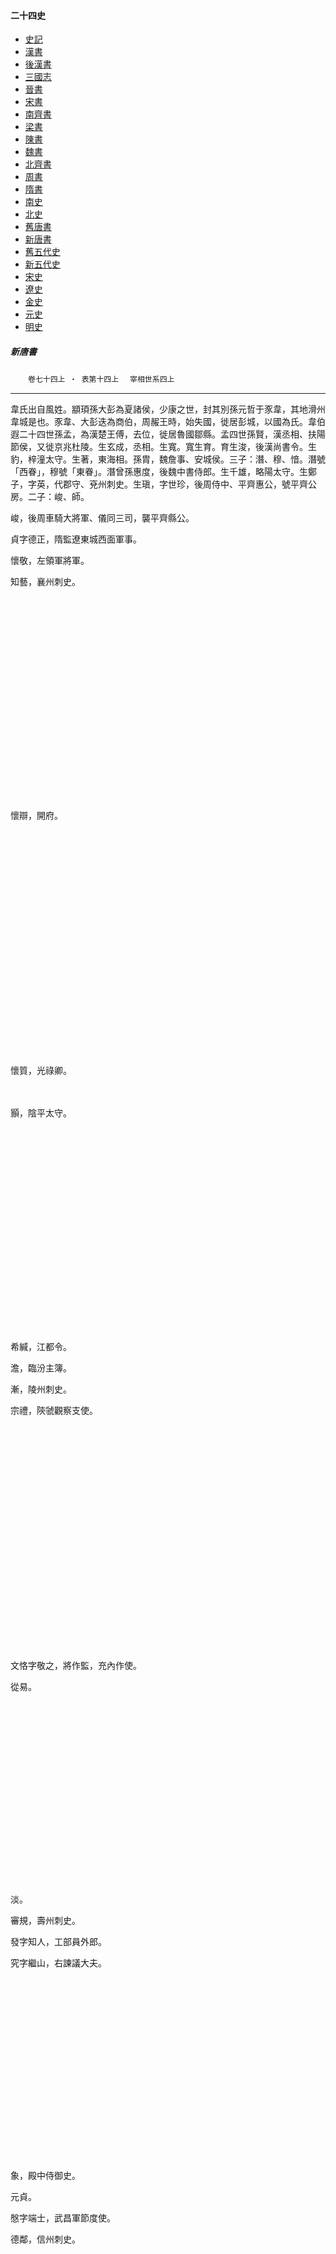    



#### 二十四史

*   [史記](../a01/a01.md)
*   [漢書](../a02/a02.md)
*   [後漢書](../a03/a03.md)
*   [三國志](../a04/a04.md)
*   [晉書](../a05/a05.md)
*   [宋書](../a06/a06.md)
*   [南齊書](../a07/a07.md)
*   [梁書](../a08/a08.md)
*   [陳書](../a09/a09.md)
*   [魏書](../a10/a10.md)
*   [北齊書](../a11/a11.md)
*   [周書](../a12/a12.md)
*   [隋書](../a13/a13.md)
*   [南史](../a14/a14.md)
*   [北史](../a15/a15.md)
*   [舊唐書](../a16/a16.md)
*   [新唐書](../a17/a17.md)
*   [舊五代史](../a18/a18.md)
*   [新五代史](../a19/a19.md)
*   [宋史](../a20/a20.md)
*   [遼史](../a21/a21.md)
*   [金史](../a22/a22.md)
*   [元史](../a23/a23.md)
*   [明史](../a24/a24.md)


##### 新唐書
　　`卷七十四上 ‧ 表第十四上`
	　`宰相世系四上`    

* * *

韋氏出自風姓。顓頊孫大彭為夏諸侯，少康之世，封其別孫元哲于豕韋，其地滑州韋城是也。豕韋、大彭迭為商伯，周赧王時，始失國，徙居彭城，以國為氏。韋伯遐二十四世孫孟，為漢楚王傅，去位，徙居魯國鄒縣。孟四世孫賢，漢丞相、扶陽節侯，又徙京兆杜陵。生玄成，丞相。生寬。寬生育。育生浚，後漢尚書令。生豹，梓潼太守。生著，東海相。孫胄，魏詹事、安城侯。三子：潛、穆、愔。潛號「西眷」，穆號「東眷」。潛曾孫惠度，後魏中書侍郎。生千雄，略陽太守。生鄭子，字英，代郡守、兗州刺史。生瑱，字世珍，後周侍中、平齊惠公，號平齊公房。二子：峻、師。

峻，後周車騎大將軍、儀同三司，襲平齊縣公。

貞字德正，隋監遼東城西面軍事。

懷敬，左領軍將軍。

知藝，襄州刺史。

　

　

　

　

　

　

　

　

　

　

懷辯，開府。

　

　

　

　

　

　

　

　

　

　

　

懷質，光祿卿。

　

顥，陰平太守。

　

　

　

　

　

　

　

　

　

　

希緘，江都令。

澹，臨汾主簿。

漸，陵州刺史。

宗禮，陝虢觀察支使。

　

　

　

　

　

　

　

　

　

　

　

文恪字敬之，將作監，充內作使。

從易。

　

　

　

　

　

　

　

　

　

淡。

審規，壽州刺史。

發字知人，工部員外郎。

究字繼山，右諫議大夫。

　

　

　

　

　

　

　

　

　

象，殿中侍御史。

元貞。

慇字端士，武昌軍節度使。

德鄰，信州刺史。

　

　

　

　

　

　

　

　

　

　

　

保衡字蘊用，相懿宗。

　

　

　

　

　

　

　

　

　

　

　

保殷，長安令。

　

　

　

　

　

　

　

　

　

　

　

慎思，泰寧軍節度判官。

瓌，祕書郎。

　

　

　

　

　

　

　

　

　

　

保範，邠寧節度副使。

　

　

　

　

　

　

　

　

　

　

　

保乂，翰林學士、兵部侍郎。

肅字內莊，洺州團練副使。

　

　

　

　

　

　

　

　

　

　

保合，邠寧觀察支使。

　

　

　

　

　

　

　

　

　

方憲，台州刺史。

鈞，福建觀察判官。

贊字致雍。

　

　

　

　

　

　

　

　

　

　

　

允之，襄州錄事參軍。

仁濟，陳州錄事參軍。

　

　

　

　

　

　

　

　

　

　

　

襄，祕書丞。

　

　

　

　

　

　

　

　

　

從易，國子太學博士。

　

　

　

　

　

　

　

　

　

　

　

詢，滁州刺史。

　

　

　

　

　

　

　

　

　

　

　

從龜，左庶子。

　

　

　

　

　

　

　

　

　

　

　

鐸，烏程令。

　

　

　

　

　

　

　

　

　

　

　

鈴，屯田郎中。

　

　

　

　

　

匡素，和州刺史。

　

洽，考功郎中。

收，殿中侍御史。

　

　

　

　

　

　

師字公穎，隋汴州刺史、井陘定侯。

　

弘敏，相武后。

　

　

　

　

　

　

　

　

　

　

　

　

容成，驍衞將軍。

　

　

　

　

　

　

　

　

　

　

仁爽，鳳州刺史。

　

　

　

　

　

　

　

　

　

　

　

　

　

瑤，果州刺史。

　

　

　

　

　

　

　

　

　

素立，主爵員外郎。

　

　

　

　

　

　

　

　

　

　

　

　

　

　

屺，宋州刺史。

　

　

　

　

　

　

東眷韋氏：穆曾孫楷，晉長樂、清河二郡守。生逵，慕容垂大長秋卿。生閬，字友觀，避地薊城，後魏太武召為咸陽太守。時關中大亂，所部獨安。明元帝嘗曰：「我欲有臣皆如閬。」當時以為美談。子孫因自別為閬公房。二子：範、道珍。

範，後魏高平男。

法儁，都水使者、高平貞男。

子粲字暉茂，北齊豫州刺史、西僰忠男。

孝謇，集州刺史。

　

　

　

　

　

　

　

　

　

　

榮亮字子昱，北齊左衞大將軍。

綱字世紀，隋趙州長史。

文宗。

德敏，太府少卿。

璆，衡州刺史、魯縣康公。

元誠，范陽郡倉曹參軍。

彤，澧州刺史。

訢字勿喜。

　

　

　

　

　

　

　

　

　

元濟。

　

　

　

　

　

　

　

　

　

　

　

元賁。

　

　

　

　

　

　

　

　

　

　

　

元曾字穎叔，吏部郎中。

　

　

　

　

　

　

　

　

　

　

珙，光祿少卿。

元方。

　

　

　

　

　

　

　

　

　

　

　

元志。

　

　

　

　

　

　

　

　

　

　

玢，司農卿。

元甫，尚書右丞。

悅，長安令。

　

　

　

　

　

　

　

　

　

　

元懌。

愃，巴州刺史。

　

　

　

　

　

　

　

　

　

瑗。

　

　

　

　

　

　

　

　

　

　

德基，金部郎中。

琳，廣州都督。

裕。

　

　

　

　

　

　

　

　

　

　

　

延安，鄂州刺史。

　

　

　

　

　

　

　

　

　

　

球。

之晉，湖南觀察使。

祐。

　

　

　

　

　

　

　

文傑。

　

玠，榮州刺史。

𢿾，金部員外郎。

　

　

　

　

　

顥。

　

暮，隋蒲州刺史、普安郡公。

士讓，羅州別駕。

　

　

　

　

　

　

　

　

祖歡。

　

　

世師，博州刺史。

真泰，戶部侍郎。

瓊，考功郎中。

　

　

　

　

　

　

　

　

　

　

脩業，水部員外郎。

　

　

　

　

　

　

　

　

　

　

崇操。

月將，以直諫死中宗朝。

　

　

　

　

　

　

　

　

　

　

　

皛，眉州刺史。

　

　

　

　

　

　

　

　

　

　

　

忠，普州刺史。

　

　

　

　

　

　

道珍字秦寶，後魏威遠將軍、扶風馮翊二郡太守。生邕，著作郎、諫議大夫。生鴻胄。二子：澄、淹。淹生雲起，封彭城公，因號彭城公房。

鴻胄，後周儀同三司、本州大都督、新豐昭公。

澄字清仁，綿州刺史、彭城敬公。

慶嗣，太子家令，襲公。

正禮，太子舍人。

承彥。

　

　

　

　

　

　

　

　

　

　

正德。

廣宗，丹楊丞。

　

　

　

　

　

　

　

　

　

　

　

守素，絳州司功參軍。

忻。

　

　

　

　

　

　

　

　

　

　

　

恊。

　

　

　

　

　

　

　

　

　

正名，東海令。

元昭，渭州司法參軍。

善虛，都水丞。

　

　

　

　

　

　

　

　

　

　

元暉，恒王府諮議參軍。

逈，監察御史。

鎮。

　

　

　

　

　

　

　

　

　

　

邈，校書郎。

彭侯。

　

　

　

　

　

　

　

　

　

　

　

成侯。

　

　

　

　

　

　

　

　

　

　

遵，雲陽尉。

公舉。

　

　

　

　

　

　

　

　

　

　

　

公安。

　

　

　

　

　

　

　

　

　

　

　

公衡。

　

　

　

　

　

　

　

　

正道，太子通事舍人。

　

　

　

　

　

　

　

　

　

　

　

正己，工部員外郎。

懷撝，彭原尉。

東箭。

　

　

　

　

　

　

　

　

　

　

懷搆，申王府諮議參軍。

紹，郃陽令。

　

　

　

　

　

　

　

　

　

　

　

仿，郃陽令。

　

　

　

　

　

　

　

　

　

正象，雍丘令。

元震。

璆，左衞中郎。

　

　

　

　

　

　

　

　

　

　

　

玢。

　

　

　

　

　

　

　

　

　

　

　

玠。

　

　

　

　

　

　

　

　

　

正履，潁州司馬。

齊物。

伯鑛，著作郎。

彪，唐州刺史。

　

中立。

慎樞字欲訥。

　

　

　

　

　

　

　

　

彤，太常博士。

　

　

　

　

　

　

　

　

　

千齡。

峻，秦王府倉曹參軍。

　

　

　

　

　

　

　

　

　

　

　

峴，南陽主簿。

　

　

　

　

　

　

　

　

　

正矩，殿中監、駙馬都尉。

　

　

　

　

　

　

　

　

　

　

慶植，魏王府長史。

璠，駕部員外郎。

鈞字季和，漢州司馬。

悅然，晉州長史。

逵。

　

　

　

　

　

　

　

　

　

　

　

遇。

　

　

　

　

　

　

　

　

　

　

怡然，贊善大夫。

巡。

　

　

　

　

　

　

　

　

　

　

忻然，大理丞。

迪。

　

　

　

　

　

　

　

　

　

　

懌然，鄂州別駕。

遘。

　

　

　

　

　

　

　

　

　

鉉，虞部郎中。

瑩，司門郎中。

　

　

　

　

　

　

　

　

　

　

默，神烏令。

　

　

　

　

　

　

　

　

　

　

　

邃，左武衞騎曹參軍。

　

　

　

　

　

　

　

　

　

　

琳，溵水令。

　

　

　

　

　

　

　

　

　

　

　

珣，清河令。

釴。

至誠，吳尉。

密，信安丞。

　

　

　

　

　

　

　

　

　

鍵，臨潁令。

千秋，樂壽丞。

去泰。

　

　

　

　

　

　

　

　

　

　

　

去奢。

　

　

　

　

　

　

　

　

　

　

　

去甚。

　

　

　

　

　

　

　

　

　

銑，魏州刺史、河北採訪使。

藍，祕書郎。

微，河中府戶曹參軍。

　

　

　

　

　

　

　

　

　

　

　

宣，左千牛。

　

　

宥，宣州刺史。

　

　

　

　

　

　

　

鑒，著作郎。

　

　

　

　

　

　

　

　

　

　

　

鑾，潁王府司馬。

　

　

　

　

　

　

　

　

　

瑾。

　

　

　

　

　

　

　

　

　

　

　

琇。

　

　

　

　

　

　

　

　

　

　

　

珽，倉部郎中。

鎬，興州司馬。

萬春，果毅。

　

　

　

　

　

　

　

　

　

　

　

詵，荊府士曹參軍。

　

　

　

　

　

　

　

　

　

　

銛，徐州別駕。

俌，密州錄事參軍。

　

　

　

　

　

　

　

　

　

　

　

倚，光祿少卿。

　

　

　

　

　

　

　

　

　

　

　

倫，莒令。

　

　

　

　

　

　

　

　

　

　

鍔，濩澤令。

僑，河池郡司馬。

　

　

　

　

　

　

　

　

　

　

　

倩，臨洺主簿。

　

　

　

　

　

　

　

　

　

璿，三原令。

渙。

　

　

　

　

　

　

　

　

　

　

　

滔。

　

　

　

　

　

　

　

　

　

　

　

清。

　

　

　

　

　

　

　

　

　

　

　

濟。

　

　

　

　

　

　

　

　

　

　

頊，工部尚書。

鐬，太子少保、駙馬都尉。

友謙，陳王府長史。

續，天興令。

　

　

　

　

　

　

　

　

　

　

　

繡，徐城令。

　

　

　

　

　

　

　

　

　

　

　

縱，左金吾衞兵曹參軍。

　

　

　

　

　

　

　

　

　

　

友信，泉、吉、婺三州刺史。

縝。

　

　

　

　

　

　

　

　

　

　

　

繕。

　

　

　

　

　

　

　

　

　

　

　

繢，試金吾衞長史。

　

　

　

　

　

　

　

　

　

　

　

緩，屯田郎中。

　

　

　

　

　

　

　

　

　

　

友諒，右衞將軍。

　

　

　

　

　

　

　

　

　

　

　

　

約。

　

　

　

　

　

　

　

　

　

　

　

綽，相州參軍。

　

　

　

　

　

　

　

　

　

　

友柔，太子舍人。

緫，勝州刺史。

　

　

　

　

　

　

　

　

　

　

　

絳，襄州司法參軍。

　

　

　

　

　

　

　

　

　

　

友剛，漳州刺史。

蘊，檢校太子詹事。

　

　

　

　

　

　

　

　

　

　

　

綰。

　

　

　

　

　

　

　

　

　

　

　

紹，一名鼎。

　

　

　

　

　

　

　

　

　

　

友順，山陰令。

　

　

　

　

　

　

　

　

　

琰，左千牛。

寧，絳州司兵參軍。

　

　

　

　

　

　

　

　

　

　

　

寬，通事舍人。

　

　

　

　

　

　

　

　

　

慶餘，初名慶基，兵部郎中。

玄真，校書郎。

元一。

　

　

　

　

　

　

　

　

　

　

玄昱，明經。

履恬，絳令。

　

　

　

　

　

　

　

　

　

　

　

履惇，婺州法曹參軍。

　

　

　

　

　

　

　

　

　

　

　

履愔。

　

　

　

　

　

　

　

　

　

　

　

履恪。

　

　

　

　

　

　　

　　

　

　

　

　

履協。

　

　

　

　

　

　

　

　

　

　

玄符。

　

　

　

　

　

　

　

　

　

　

　

玄直。

元寂。

　

　

　

　

　

　

　

　

　

　

　

元覃。

　

　

　

　

　

　

　

　

　

　

玄胤。

黃冠。

　

　

　

　

　

　

　

　

　

　

玄寶，安州司法參軍。

從一。

　

　

　

　

　

　

　

　

　

　

　

彥談。

　

　

　

　

　

　

　

　

　

　

　

仲良。

　

　

　

　

　

　

　

　

　

　

　

季良。

　

　

　

　

　

　

　

　

　

　

玄錫，台州刺史。

元寂，楚丘令。

　

　

　

　

　

　

　

　

　

　

　

元泚，襄陽令。

　

　

　

　

　

　

　

　

　

　

　

元清，商州司戶參軍。

　

　

　

　

　

　

　

　

　

兢，初名慶儼，庫部員外郎。

巨山。

元旦，中書舍人。

　

　

　

　

　

　

　

　

　

　

　

元曄，司勳員外郎。

　

　

　

　

　

　

　

　

　

　

　

元晨，殿中侍御史。

涵。

顥，洋州刺史。

力仁，駙馬都尉。

　

　

　

　

　

　

　

　

　

登。

萬，忠州刺史。

　

　

　

　

　

　

　

　

　

　

　

順。

　

　

　

　

　

　

　

　

　

　

　

俛。

　

　

　

　

　

　

　

　

　

　

　

顓。

　

　

　

　

　

　

　

慶祚。

潁，宋州刺史。

行詳。

　

　

　

　

　

　

　

　

　

　

　

行誠，著作郎。

　

幹，太子詹事。

　

　

　

　

　

　

　

　

　

　

子文，德明皇帝廟令。

器字器，富平尉。

公右，昭應令。

及，三原令。

　

　

　

　

　

　

　

行詮，尚書右丞。

良宰。

　

　

　

　

　

　

　

　

　

　

　

利見，嶺南節度使。

明宸，劍州刺史。

　

　

　

　

　

　

　

慶本，洪府長史。

　

　

　

　

　

　

　

　

　

　

　

慶暕，戶部員外郎。

昇，澤州刺史。

　

　

明宗，左贊善大夫。

　

　

　

　

　

　

奄。

雲起，司農卿、益州行臺僕射。

師實，秦州都督。

方質，相武后。

　

　

　

　

　

　

　

　

　

　

　

方直，兵部郎中。

　

　

　

　

　

　

　

　

　

雲表字之玄，祕書監，襲晉陽公。

師經，齊王府司馬。

友道。

　

　

　

　

　

　

　

　

　

　

　

俠客。

　

　

　

　

　

　

　

　

　

　

　

真客。

　

　

　

　

　

　

　

　

　

　

　

楚客。

　

　

　

　

　

　

　

　

　

　

師莊，著作郎。

昉。

　

　

　

　

　

　

　

　

　

　

　

暟。

　

　

　

　

　

　

　

　

　

　

　

晙。

　

　

　

　

　

　

　

　

　

雲平，度支郎中。

師貞。

元晟，綿州刺史。

汪，岷州刺史。

　

　

　

　

　

　

　

　

　

　

元珪，宗正卿。

堅字子全，刑部尚書、韋城縣男。

証，果州刺史。

　

　

　

　

　

　

　

　

　

　

　

諒，河南府戶曹參軍。

　

　

　

　

　

　

　

　

　

　

蘭，將作少監。

　

　

　

　

　

　

　

　

　

　

　

冰，鄠令。

　

　

　

　

　

　

　

　

　

　

　

芝，兵部員外郎。

　

　

　

　

　

　

逍遙公房出自閬弟子真嘉，後魏侍中、馮翊扶風二郡守。二子：旭、祉。旭，南幽州刺史、文惠公。二子：敻、叔裕。敻字敬遠，後周逍遙公，號逍遙公房。八子：世康、洸、瓘、頤、仁基、藝、沖、約。

世康，隋荊州總管、漢安文公。

福嗣，隋內史舍人。

悰，御史中丞。

　

　

　

　

　

　

　

　

　

　

　

憬，尚書左丞。

　

　

希元，上黨尉。

啟，左補闕。

𩇕。

　

　

　

　

　

　

　

　

　

　

肇，吏部侍郎。

綬，左散騎常侍。

溫字弘有，宣歙觀察使。

礭，四門助教。

　

　

　

　

　

　

　

　

　

　

　

璆。

　

　

　

　

　

　

　

　

　

　

　

瓌。

　

　

　

　

　

　

　

　

　

　

　

琛字信卿。

　

　

　

　

　

　

　

　

　

貫之字正理，相憲宗。

澳字子斐，河南尹。

　

　

　

　

　

　

　

　

　

　

　

庾，刑部侍郎，判戶部事。

庠字賓虞。

華字表文。

　

　

　

　

　

　

　

　

　

　

廱字德華，戶部侍郎、翰林承旨學士。

　

　

　

　

　

　

　

　

　

　

　

序字休之。

　

　

　

　

　

　

　

　

　

　

　

郊字延秀。

　

　

　

　

　

　

　

　

　

　

潾。

　

　

　

　

　

　

　

　

　

　

纁，吏部郎中。

　

　

　

　

　

　

　

　

　

　

班，衡州刺史。

汭。

　

　

　

　

　

　

福獎，隋通事舍人。

寡尤，洋州刺史。

璋，湖州刺史。

籯金，河南府參軍。

黃裳，昇州刺史。

旻，河南府參軍。

博字大業，昭義 節度使。

郅，監門率府錄事參軍。

　

　

　

　

　

　

　

　

　

　

　

魯，涇州營田判官。

　

　

　

　

　

　

　

　

　

　

　

承裕字天錫。

　

　

　

　

　

　

　

　

　

　

　

承貽字貽之。

　

　

　

　

　

　

珍。

　

　

　

　

　

　

　

洸字世穆，隋廣州總管、襄陽敬公。

恊字欽仁，秦州刺史。

仲銳，金部郎中。

　

　

　

　

　

　

　

　

　

　

　

叔銳。

文彥。

良嗣，給事中。

稹，京兆少尹，知府事。

極。

　

　

　

　

　

　

　

　

　

　

　

　

　

光遠字德龜。

　

　

　

瓘字世恭，隨州刺史、達安公。

萬頃。

元整，曹州刺史。

　

　

　

　

　

　

　

　

　

頤。

　

晤，戶部郎中。

　

　

　

　

　

　

　

　

　

仁基，龍州刺史。

元祚，丹州刺史。

　

　

霸，吏部郎中、汝州刺史。

　

　

　

　

　

　

　

　

仁祚，宋州刺史。

旅，給事中。

皎，許州司馬。

憼，渭南主簿。

商伯，金鄉尉。

偉，著作郎。

　

　

　

　

　

　

　

　

　

　

　

儹，睦州刺史。

　

　

　

　

　

　

　

曄。

　

　

　

　

　

　

　

　

　

　

哲。

　

　

　

元輔。

原叔。

　

　

　

　

　

藝字世文，後周營州總管、魏興懷公。

彤。

彥師，撫州刺史。

承徽，忠州刺史。

彥方。

徵。

衡，原州都督。

寂，司農太府少卿。

峴。

　

　

　

　

　

　

　

　

　

　

　

嶼。

　

　

　

　

　

　

　

　

　

　

　

岵。

　

　

　

　

　

　

　

　

　

　

　

嵫。

　

　

　

　

　

　

　

　

　

衍。

萬，兼監察御史。

處厚字德載，相文宗。

　

　

　

　

　

　

　

　

　

　

京，富平令。

　

　

　

　

　

　

　

　

　

　

衢，殿中監閑廄使。

　

　

　

　

　

　

　

　

　

　

同，洪州都督。

衎，右驍衞將軍。

少華，太府卿。

　

　

　

　

　

彧。

元方，禮部郎中。

　

　

　

　

　

　

　

　

　

　

晏字宣，馬嶺令。

鼎，將作監丞。

希仲，太常卿、扶陽公。

景先，湖州刺史。

　

　

　

　

　

　

　

　

　

　

　

敭先，拾遺。

　

　

　

　

　

　

　

　

　

　

　

胄先，殿中侍御史。

　

　

　

　

　

　

　

　

　

　

　

象先。

珣，將作少監、通事舍人。

　

　

　

　

　

　

　

　

　

希叔字季，薛王友。

襲先，蜀州參軍。

　

　

　

　

　

　

　

　

　

　

　

奉先，岐山令。

　

　

　

　

　

　

　

　

　

　

　

令先，翼州參軍。

　

　

　

　

　

　

　

　

　

　

　

宗先，易州參軍。

　

　

　

　

　

　

　

　

　

　

　

昭先。

　

　

　

　

　

　

　

　

宣敏。

嶠，秋官侍郎。

友直，司門郎中。

　

　

　

　

　

　

　

　

　

　

　

友清。

郯，坊州刺史。

　

　

　

　

　

　

　

沖字世沖，隋戶部尚書、義豐公。

挺，象州刺史。

待價，相武后。

令儀，宗正少卿。

鑒。

　

　

　

　

　

　

　

　

　

　

　

鑾。

應物，蘇州刺史。

慶復。

退之。

　

　

　

　

　

　

　

　

　

　

厚復。

徹字中瑩。

式。

播。

匡字化權。

逖字遐美。

　

　

　

　

　

　

　

　

韞。

莊字端己。

　

　

　

　

　

　

錡。

　

　

　

　

　

　

　

　

　

　

　

鎔。

繫，岳州刺史。

　

　

　

　

　

　

　

　

　

　

鎰，監察御史。

武，京兆尹、御史中丞。

　

　

　

　

　

　

　

　

　

烈。

嗣立，宣州司戶參軍。

堯，興道令。

弘景，禮部尚書。

　

　

　

　

　

　

　

履冰。

　

　

　

　

　

　

　

　

　

　

　

興宗。

令望。

叔卿，丹州刺史。

澣，昭應令。

　

　

　

　

　

　

　

　

　

　

　

滌，戶部員外郎。

　

　

　

　

　

　

　

　

　

令悌。

　

汎，江州刺史。

周方。

　

　

　

　

　

　

　

　

令裕，屯田員外郎。

　

　

　

　

　

　

　

　

　

　

萬石，太常少卿。

　

　

　

　

　

　

　

　

　

　

德運。

山甫，屯田郎中。

　

　

　

　

　

　

　

　

　

約，隋儀同、觀城公。

克已。

遙光，萬年令。

　

　

　

　

　

　

　

　

　

　

後已。

　

　

誡奢，殿中侍御史。

晊，兵部郎中。

公輔。

　

　

　

　

　

　

　

　

　

　

　

公素字復禮。

　

　

　

　

　

　

　

　

　

　

　

　

　

荷字敬止，嶺南節度使。

藝字德輝。

　

　

　

　

　

　

　

　

　

　

　

堡字仁曾。

　

　

　

　

　

　

　

　

　

　

　

塾字德詳。

　

　

　

　

　

　

　

　

公度。

　

　

　

　

　

　

　

　

　

　

　

公璵。

　

　

　

　

　

　

　

　

　

　

　

公肅，太常博士。

　

　

　

　

　

鄖公房：文惠公旭次子叔裕，字孝寬，隋尚書令、鄖襄公。六子：諶、總、壽、霽、津、靜，號鄖公房。

總字善會，後周京兆尹、河南貞公。

柱成，襲鄖國公。

　

　

　

　

　

　

　

　

　

　

　

匡伯，隋尚衣奉御、舒國懿公。

思言。

逞，光祿卿。

　

　

　

　

　

　

　

　

　

　

思齊，尚書右丞、司稼正卿。

紀，衞尉卿、懷寧公。

　

　

　

　

　

　

　

　

　

　

思仁，尚衣奉御。

巨源，相武后、中宗。

明敭，華州刺史。

　

　

　

　

　

　

　

　

　

　

液。

　

寡悔。

　

　

　

　

　

　

　

圓照。

觀。

爽，太僕少卿。

潤。

昭信，滄州長史。

　

　

　

　

　

　

　

　

　

　

湜，齊州刺史。

昭訓，太子僕。

光宰，太府少卿。

　

　

　

　

　

　

　

　

　

　

　

光裔字叔陽，少府監。

廙，太原府參軍。

　

　

　

　

　

　

　

　

　

　

光弼，大理卿。

廌。

　

　

　

　

　

　

　

　

　

　

　

庠。

　

　

　

　

　

　

　

　

　

　

　

庇。

　

　

　

　

　

　

　

　

　

　

光胄，太常少卿。

慶。

　

　

　

　

　

　

　

　

　

　

光輔字光輔，衢州刺史。

康。

　

　

　

　

　

　

　

　

　

　

　

膺。

　

　

　

　

　

　

　

　

　

　

　

允節。

　

　

　

　

　

　

　

　

　

　

光憲，太子少詹事。

　

　

　

　

　

壽字世齡，隋毛州刺史、滑定公。

保巒，右衞副率。

　

知遠，監察御史。

　

　

　

　

　

　

　

　

　

義節，刑部侍郎、襄城公。

　

慎行。

潛，澧州刺史。

　

　

　

　

　

　

　

　

　

　

　

渙，嘉州刺史。

　

　

　

　

　

　

　

　

　

　

慎名，彭州刺史。

　

　

　

　

　

　

　

　

　

　

　

慎惑，右驍衞將軍。

　

　

　

　

　

　

　

　

津，陵州刺史、壽光縣男。

全璧。

悅，給事中。

勉，復州刺史。

　

　

　

　

　

　

　

　

　

　

　

幹。

　

　

　

　

　

　

　

　

　

　

忻，兵部郎中。

希先，比部郎中。

　

　

　

　

　

　

　

　

　

　

　

奐，虞部郎中。

　

　

　

　

　

　

　

　

　

　

　

希一。

　

　

　

　

　

　

　

　

　

　

　

謇。

　

　

　

　

　

　

　

　

　

　

季重。

烈，都官員外郎。

邁。

　

　

　

　

　

　

　

　

　

　

　

迪。

　

　

　

　

　

　

　

　

　

憺，定州長史。

千里名昂，以字行，白水丞。

宏。

　

　

　

　

　

　

　

　

琬，成州刺史。

令則。

晟，棣州刺史。

　

　

　

　

　

　

　

　

　

　

叔夏，禮部侍郎。

縚，太子少師。

弘。

　

　

　

　

　

　

　

　

　

　

　

恊義。

　

　

　

　

　

　

　

　

　

季良。

　

　

　

　

　

　

　

　

　

　

　

才絢，郇王府司馬。

求。

　

　

　

　

　

　

　

　

　

　

　

回。

正名。

　

　

　

　

　

　

　

　

　

　

由，金吾將軍。

士英，監察御史。

　

　

　

　

　

　

　

　

　

　

韶，明州刺史。

大冏。

　

　

　

　

　

　

　

　

　

　

嬰，鄭令。

士南，萬州刺史。

　

　

　

　

　

　

　

　

　

　

　

士文，祕書少監。

　

　

　

　

　

　

　

　

　

安石，相武后、中、睿。

陟字殷卿，吏部尚書、郇國公。

士贍。

　

　

　

　

　

　

　

　

　

　

　

允，吏部員外郎、潁州刺史。

同元。

　

　

　

　

　

　

　

　

　

　

　

同訓。

　

　

　

　

　

　

　

　

　

　

　

承素，昭義節度判官。

瑝，國子祭酒。

　

　

　

　

　

　

　

　

　

　

　

璉字禮卿。

　

　

　

　

　

　

　

　

　

　

　

琡，工部尚書、少府卿。

紘，都水使者。

　

　

　

　

　

　

　

斌，臨安太守。

衮，駕部員外郎。

同懿。

　

　

　

　

　

　

　

　

　

　

　

同休。

　

　

　

　

　

　

　

　

　

　

　

同憲。

　

　

　

　

　

　

　

　

　

　

逢。

同翊字啟之。

　

　

　

　

　

　

　

　

　

　

曼。

　

　

　

　

　

　

　

　

　

　

　

渢，洛陽令。

　

　

　

　

　

　

　

　

　

　

　

襄。

　

　

　

　

　

　

　

　

　

　

　

旉。

　

　

　

　

　

　

　

　

　

　

　

凜，朗州刺史。

　

　

　

　

　

　

　

　

　

　

　

況，諫議大夫。

　

　

　

　

　

　

　

　

　

　

玢，司農卿。

　

　

　

　

　

　

　

　

　

　

季弼。

廉，考功員外郎。

肅。

　

　

　

　

　

　

　

　

　

　

　

端。

縝。

　

　

　

　

　

　

　

　

　

　

　

紓。

　

　

　

　

　

　

　

琨字玄理，太子詹事、武陽貞侯。

暢。

抗，刑部尚書，謚曰貞。

翹，同州刺史。

　

　

　

　

　

　

　

　

　

　

拯，戶部郎中。

演。

　

　

　

　

　

　

　

　

　

展，少府監主簿。

　

澣，閬州刺史。

　

　

　

　

　

　

　

　

　

幼平，金部員外郎。

抱貞，梓州刺史。

鯁。

清。

磻，司封郎中、太原河東行軍司馬。

滂，汝州錄事參軍。

　

　

　

　

　

　

　

　

　

　

潘字游之。

　

　

　

　

　

　

　

　

　

政，雒丞。

丹字文明，武陽郡公。

寘。

　

　

　

　

　

　

　

　

　

　

　

宙，嶺南節度使、檢校左僕射、同中書門下平章事。

蒙，河南府司錄參軍。

　

　

　

　

　

　

　

　

　

　

　

臨，京兆府司錄參軍。

　

　

　

　

　

　

　

　

　

　

審，大理評事。

瓚，胙城尉。

鐔，宛丘令。

　

　

　

　

　

　

　

　

　

　

政實，河中府士曹參軍。

　

　

　

　

　

　

調。

　

崟，隴州刺史。

　

　

　

　

　

　

　

　

　

翼字從善，太府卿、武陽平公。

慎習。

　

　

　

　

　

　

　

　

　

　

　

恂如。

　

　

　

　

　

　

　

　

　

　

　

悟微。

　

　

　

　

　

　

　

　

　

璲，倉部郎中。

　

　

　

　

　

　

　

　

　

　

　

瑜，歙州刺史。

　

　

　

　

　

　

　

　

　

　

南皮公房：安城侯胄次子愔。愔七代孫景略，後周驃騎將軍、右光祿大夫、青州刺史。生瓚，隋倉部侍郎、尚書右丞、司農卿、南皮縣伯。四子：叔諧、季武、叔謙、季貞，因號南皮公房。瓚從子元遜，從祖弟子述。

叔諧，庫部郎中。

福字玄福，綏州刺史。

湊字彥宗，彭城文公。

見素，相玄宗。

倜，給事中。

頌，庫部郎中。

損，初名諶。

　

　

　

　

　

　

　

　

　

諤，給事中。

　

　

　

　

　

　

　

　

　

　

　

益，工部員外郎。

顗，兵部員外郎。

遼字鵬舉。

　

　

　

　

　

　

　

　

　

晢，光祿少卿。

　

　

　

　

　

　

　

　

玄獎。

光乘，朔方節度使、衞尉卿。

儇，江西觀察使。

良。

　

　

　

　

　

　

　

　

　

　

　

放。

　

　

　

　

　

　

　

　

　

　

倫，太子少保。

敦。

　

　

　

　

　

　

　

　

　

　

　

徵。

　

　

　

　

　

　

　

　

　

　

俛，衞尉少卿。

正己。

　

　

　

　

　

　

　

季武，主爵郎中。

　

　

　

　

　

　

　

　

　

　

　

叔謙，考功郎中。

知人，司戎大夫。

維字文紀，右庶子、南皮縣公。

虛心，工部尚書。

有方，左司員外郎。

　

　

　

　

　

　

　

　

　

　

虛舟，刑部侍郎。

有象。

　

　

　

　

　

　

　

　

　

縱。

虛受，通州刺史。

　

　

　

　

　

　

　

　

　

　

　

昭理，常州刺史。

　

　

　

　

　

　

　

　

　

　

縝。

幼成，山南採訪使。

　

　

　

　

　

　

　

　

　

　

　

幼卿，洛陽令。

翃，侍御史。

詞字踐之，湖南觀察使。

憲字持之。

　

　

　

　

　

　

　

　

幼奇，楚丘令。

　

　

　

　

　

　

　

　

　

　

　

幼章，楚州刺史。

　

　

　

　

　

　

　

　

　

　

　

綱字綱，初名紹，陳王傅。

豫，麟游尉。

彎，魏州參軍。

　

　

　

　

　

　

　

　

　

　

巽，三水主簿。

沇，緱氏尉。

　

　

　

　

　

　

　

　

　

　

　

濬。

　

　

　

　

　

　

　

　

　

　

咸，汴州司戶參軍。

武。

　

　

　

　

　

　

　

　

　

　

觀，洛陽尉。

　

　

　

　

　

　

　

元遜。

玄泰，度支郎中、陝州刺史。

光，資州刺史。

　

　

　

　

　

　

　

　

　

　

　

堅。

佶，舒州刺史。

　

　

　

　

　

　

　

　

述。

　

　

鏗，考功郎中。

少游，吏部郎中。

復，建州刺史。

　

　

　

　

　

　

　

　

　

　

少華，中書舍人。

　

　

　

　

　

　

　

駙馬房：東眷穆四代孫自璧，自璧四代孫延賓，延賓三子：璋、福、議。至溫，諸子尚主者數人，因號駙馬房。

璋。

　

岌。

玄郁。

濬，職方郎中。

　

　

　

　

　

　

　

　

　

　

玄諤。

嬰，左金吾將軍。

　

　

　

　

　

　

　

　

　

　

　

顗，太子僕。

　

　

　

　

　

　

　

　

　

　

玄誕。

瑗，司勳郎中。

　

　

　

　

　

　

　

　

　

　

　

瑅，宗正少卿。

　

　

　

　

　

　

　

福

　

昌，左驍衞大將軍、普安公。

　

　

　

　

　

　

　

　

　

議。

仁，隋坊州刺史、恒安縣公。

弘慶。

玄希。

淮，光祿少卿、曹國公。

　

　

　

　

　

　

　

　

　

　

　

濯，太僕卿、駙馬都尉。

會，太子贊善大夫。

鷫。

　

　

　

　

　

　

　

　

　

　

　

鵰。

　

　

　

　

　

　

　

　

　

　

　

鶚。

　

　

　

　

　

　

　

　

玄瑾。

涉，太僕少卿。

　

　

　

　

　

　

　

　

　

弘度。

　

淑，衞尉少卿。

藏鋒。

　

　

　

　

　

　

　

　

弘表，曹王府典軍。

玄儼，邢州刺史、博城縣公。

灌。

構，太僕少卿、魯國公。

　

　

　

　

　

　

　

　

　

　

　

播，吏部郎中、宋國公。

　

　

　

　

　

　

　

　

　

　

溫，相中宗、殤帝。

　

　

　

　

　

　

　

　

　

　

　

湑字潤甫，左羽林大將軍。

捷，祕書少監、駙馬都尉。

　

　

　

　

　

　

　

　

　

玄貞，豫州刺史。

洵。

　

　

　

　

　

　

　

　

　

　

　

浩。

　

　

　

　

　

　

　

　

　

　

　

洞。

　

　

　

　

　

　

　

　

　

　

　

泚。

　

　

　

　

　

　

　

　

　

弘素。

玄昭。

濬，衞尉少卿。

　

　

　

　

　

　

　

龍門公房：安城侯胄次子愔，愔生達，達六世孫挺傑，後周撫軍將軍、平州刺史。二子：遵、通。遵，驃騎大將軍、晉州大總管府長史、龍門縣公，因號龍門公房。通生善嗣。

善嗣，上谷郡太守。

崇德，太子諭德。

會。

仲昌，京兆少尹。

漸。

　

　

　

　

　

　

　

　

　

　

　

浼，一名莓，巴州刺史。

執中，泉州刺史。

　

　

　

　

　

　

　

　

　

　

　

執誼，相順、憲。

曙。

　

　

　

　

　

　

　

　

　

　

　

曈字賓之，鄭州刺史。

　

　

　

　

　

　

　

　

　

　

　

昶字文明。

布震字熙化。

　

　

　

　

　

　

　

　

　

　

旭字就之。

　

　

　

　

　

　

　

　

叔昂左司郎中。

汎。

萬。

古。

遐字思永。

　

　

　

　

　

　

　

伯詳，考功郎中。

　

　

　

　

　

　

　

　

　

　

弼字國楨，商州刺史。

伯陽字春，倉部郎中、北都副留守。

建字正封，祕書監。

宗卿，侍御史、戶部員外郎，以季莊孫繼。

　

　

　

　

　

　

　

　

　

　

迢，嶺南節度行軍司馬。

夏卿字雲客，太子少保。

　

延範字承之。

　

　

　

　

　

　

　

　

　

　

璋字宜之。

　

　

　

　

　

　

　

　

　

　

周卿。

　

　

　

　

　

　

　

　

　

　

　

正卿。

珩。

　

　

　

　

　

　

　

　

　

　

　

瓘字茂弘。

　

　

　

　

　

　

　

　

　

造，大理評事。

　

　

　

　

　

　

　

　

　

　

季莊，扶風郡太守。

　

　

　

　

　

　

　

　

　

　

　

仲長。

　

　

　

　

　

　

　

　

　

　

　

叔將，豫州刺史。

　

　

　

　

　

　

　

　

小逍遙公房出自東眷穆孫鍾。鍾生華，隨宋高祖度江居襄陽，生玄，以太尉掾召，不赴。二子：祖征，光祿勳；祖歸，寧遠長史。祖歸三子：纂、闡、叡。纂，南齊司徒記室參軍。曾孫弘瑗，至嗣立更號小逍遙公房。

弘瑗，隋武陽令。

德倫，任丘令。

思謙，相武后。

承慶字延休，相武后。

晉，常州刺史。

　

　

　

　

　

　

　

　

　

　

　

長裕，祠部員外郎。

當，富平令。

　

　

　

　

　

　

　

　

　

嗣立字延構，相武后、中宗。

孚，左司員外郎。

　

　

　

　

　

　

　

　

　

　

　

恒，陳留太守。

懿，韶州刺史。

　

　

　

　

　

　

　

　

　

　

濟，馮翊太守。

士模，彭州刺史。

　

　

　

　

　

　

　

　

　

　

　

逢，虞部員外部。

貞伯，給事中。

尚敬字執勇。

　

　

　

　

　

　

　

　

　

　

成季，兵部郎中。

　

　

　

　

　

　

　

　

　

　

士勛，河南少尹。

　

　

　

　

　

　

　

　

　

　

　

涵，邵州刺史。

　

　

　

　

　

　

　

　

　

　

史。

　

　

　

　

　

　

　

　

　

　

淑，安州都督。

　

　

　

　

　

　

　

　

　

　

仁慎，駕部郎中。

奉先，金部郎中。

濬，梓州刺史。

　

　

　

　

　

　

　

　

知止，庫部郎中。

　

嗣業。

希。

朗。

　

　

　

　

　

　

　

　

　

　

損。

常。

　

　

　

　

　

　

又有京兆韋氏。

宗立。

式。

匡範字廷臣。

　

　

　

　

　

　

　

　

　

　

　

昭範字憲之。

　

　

　

　

　

　

　

　

　

　

　

昌範字禹籌，考工郎中。

用晦。

彀字唐後。

　

　

　

　

　

　

　

　

　

貽範字垂憲，相昭宗。

　

　

　

　

　

　

　

　

　

又有京兆韋氏。

綬。

逄。

昭度字正紀，相僖宗、昭宗。

　

　

　

　

　

　

　

　

　

韋氏定著九房：一曰西眷，二曰東眷，三曰逍遙公房，四曰鄖公房，五曰南皮公房，六曰駙馬房，七曰龍門公房，八曰小逍遙公房，九曰京兆韋氏。宰相十四人。`平齊公房有保衡、弘敏；東眷有方質；逍遙公房有貫之、處厚、待價；鄖公房有巨源；南皮公房有見素；駙馬房有溫；龍門公房有執誼；襄陽有思謙、嗣立；京兆有貽範、昭度。`

郭氏出自姬姓。周武王封文王弟虢叔於西虢，封虢仲於東虢。西虢地在虞、鄭之間，平王東遷，奪虢叔之地與鄭武公，楚莊王起陸渾之師伐周，責王滅虢，於是平王求虢叔裔孫序，封於陽曲，號曰郭公。「虢」謂之「郭」，聲之轉也，因以為氏。後漢末，大司農郭全代居陽曲，生蘊。蘊生準、配、鎮。鎮，謁者僕射、昌平侯。裔孫徙潁川。

育，北齊黃門侍郎。

處範，諸城丞。

待舉，相高宗。

泰方。

　

　

　

　

　

　

　

　

　

　

　

泰初。

潤，起居舍人。

　

　

　

　

　

　

　

　

　

　

　

納，陳留採訪使。

賁。

　

　

　

　

　

　

　

　

　

　

　

謨。

　

　

　

　

　

　

　

　

　

　

　

霸。

　

　

　

　

　

　

　

　

　

　

　

　

冏，監察御史。

　

　

　

　

　

華陰郭氏亦出自太原。漢有郭亭，亭曾孫光祿大夫廣智，廣智生馮翊太守孟儒，子孫自太原徙馮翊。後魏有同州司馬徽，徽弟進。

徽。

榮，隋大將軍、蒲城公。

福善，兵部侍郎。

　

　

　

　

　

　

　

　

　

　

弘道，同州刺史、郜國公。

敬君。

依仁，沁州刺史。

　

　

　

　

　

　

　

　

　

　

廣敬，左威衞大將軍。

　

　

　

　

　

　

　

　

　

進。

　

履球，金州司倉參軍。

昶，隋涼州法曹。

通，美原尉。

敬之字敬之，吉渭壽綏憲五州刺史。

子琇。

曄。

　

　

　

　

　

　

　

　

　

　

子儀字子儀，相肅、代、德三宗。

曜字曜，太子少保、太原孝公。

銳，嘉王府長史。

　

　

　

　

　

　

　

　

　

　

　

鋒，光祿少卿。

　

　

　

　

　

　

　

　

　

　

　

鏈。

　

　

　

　

　

　

　

　

　

　

　

錡，京兆倉曹參軍。

璹，庶子。

唐夫，汜水令。

軫，檢校兵部尚書。

　

　

　

　

　

　

　

　

　

　

　

蘋，鳳翔少尹。

　

　

　

　

　

　

　

　

　

　

　

軺，太子率更令。

　

　

　

　

　

　

　

　

　

　

　

敻，虞鄉令。

　

　

　

　

　

　

　

　

　

珙，度支給納使、戶部尚書。

景初，雙流令。

　

　

　

　

　

　

　

　

　

　

　

漢夫，鳳翔功曹參軍。

　

　

　

　

　

　

　

　

　

　

　

磻，成州刺史。

　

　

　

　

　

　

　

　

　

　

　

堯夫，直羅令。

　

　

　

　

　

　

　

　

　

　

　

　

輦，太原少尹。

　

　

　

　

　

　

　

　

　

　

　

慶裕，新繁令。

　

　

　

　

　

　

　

　

　

㻌，濮州刺史。

端夫，太原令。

彥崇，上津令。

　

　

　

　

　

　

　

　

　

　

　

在徽，衞尉少卿。

　

　

　

　

　

　

　

　

　

　

　

在巖，三水令。

　

　

　

　

　

　

　

　

　

　

　

在微，右千牛統軍。

　

　

　

　

　

　

　

　

　

珮，通州刺史。

　

　

　

　

　

　

　

　

　

　

　

𤪪，檢校右僕射。

　

　

　

　

　

　

　

　

　

　

　

　

巢潁，著作郎。

　

　

　

　

　

　

　

　

　

　

　

封潁，簡州刺史。

　

　

　

　

　

　

　

　

　

　

　

栖潁，太子司議郎。

　

　

　

　

　

　

　

　

　

　

　

紳，右贊善大夫。

　

　

　

　

　

　

　

　

　

　

　

績，天興令。

　

　

　

　

　

　

　

　

　

　

　

緄，右金吾將軍。

　

　

　

　

　

　

　

　

　

　

　

緫，尚輦奉御。

　

　

　

　

　

　

　

　

　

　

　

紘，祕書丞。

　

　

　

　

　

　

　

　

　

　

　

繢，太子家令。

　

　

　

　

　

　

　

　

旰，鴻臚卿同正。

　

　

　

　

　

　

　

　

　

　

　

晞，工部尚書。

鈞，工部侍郎。

承嘏字復卿，刑部侍郎。

　

　

　

　

　

　

　

　

　

　

鋼，監察御史。

　

　

　

　

　

　

　

　

　

　

　

鍊，太常丞。

　

　

　

　

　

　

　

　

　

　

　

鉷。

　

　

　

　

　

　

　

　

　

　

　

銶。

　

　

　

　

　

　

　

　

　

　

　

鏶。

　

　

　

　

　

　

　

　

　

　

　

鑲。

　

　

　

　

　

　

　

　

　

　

昢，試鴻臚卿。

　

　

　

　

　

　

　

　

　

　

　

晤字晤，兵部郎中。

鋿，櫟陽尉。

　

　

　

　

　

　

　

　

　

　

　

鋗，咸陽尉。

　

　

　

　

　

　

　

　

　

　

　

釬，試奉禮郎。

　

　

　

　

　

　

　

　

　

　

　

鉟，京兆府功曹參軍。

　

　

　

　

　

　

　

　

　

　

　

鐈，京兆府戶曹參軍。

　

　

　

　

　

　

　

　

　

　

　

鍵，太僕寺主簿。

　

　

　

　

　

　

　

　

　

　

　

鐙，試殿中監。

　

　

　

　

　

　

　

　

　

　

　

鐇，萬年尉。

　

　

　

　

　

　

　

　

　

　

　

錟。

　

　

　

　

　

　

　

　

　

　

　

鋂，雲陽丞。

　

　

　

　

　

　

　

　

　

　

　

鎮，太子宮門丞。

　

　

　

　

　

　

　

　

　

　

曖，左散騎常侍、駙馬都尉。

鑄，左庶子。

　

　

　

　

　

　

　

　

　

　

　

釗，衞尉少卿。

仲文，祕書少監。

　

　

　

　

　

　

　

　

　

　

　

仲恭，殿中監、駙馬都尉。

　

　

　

　

　

　

　

　

　

　

　

仲詞，檢校殿中少監、駙馬都尉，襲太原郡公。

　

　

　

　

　

　

　

　

　

　

　

仲謙，衞尉少卿。

　

　

　

　

　

　

　

　

　

　

　

仲詡，通事舍人。

　

　

　

　

　

　

　

　

　

　

　

仲宣，河東令。

　

　

　

　

　

　

　

　

　

　

　

仲武，朗州刺史。

　

　

　

　

　

　

　

　

　

　

鏦字利用，檢校戶部尚書、駙馬都尉。

仲元，以外孫沈氏為嗣。

　

　

　

　

　

　

　

　

　

　

銛，太子詹事。

　

　

　

　

　

　

　

　

　

　

曙，右金吾將軍、祁國公。

　

　

　

　

　

　

　

　

　

　

　

暎，右庶子、壽陽男。

　

　

　

　

　

　

　

　

　

　

　

　

鍜，度支荊襄水陸運判官。

　

　

　

　

　

　

　

　

　

　

　

銑，試太常主簿。

　

　

　

　

　

　

　

　

　

　

　

銓，武寧節度使。

　

　

　

　

　

　

　

　

　

　

　

鋌，太僕卿。

　

　

　

　

　

　

　

　

　

　

　

𨧚，光祿卿。

　

　

　

　

　

　

　

　

　

　

　

　

處嚴，龍門令。

　

　

　

　

　

　

　

　

　

　

　

處殷，易定節度副使。

　

　

　

　

　

　

　

　

　

　

　

處弘，方義令。

　

　

　

　

　

　

　

　

　

　

　

言揚，監察御史。

　

　

　

　

　

　

　

　

　

　

　

宗識，合肥令。

　

　

　

　

　

　

　

　

　

　

　

江，潮州刺史。

　

　

　

　

　

　

　

　

　

　

　

　

讜，丹州錄事參軍。

　

　

　

　

　

　

　

　

　

　

　

謙，同州司法參軍。

　

　

　

　

　

　

　

　

　

　

　

就，河中府戶曹參軍。

　

　

　

　

　

　

　

　

　

　

　

庠，度支安邑院官、檢校虞部郎中。

　

　

　

　

　

　

　

　

　

　

　

嗣立，富平令。

　

　

　

　

　

　

　

　

　

　

　

弘業，右金吾將軍。

　

　

　

　

　

　

　

　

　

　

　

元鐬，通事舍人。

　

　

　

　

　

　

　

　

　

　

　

行貫，著作郎。

　

　

　

　

　

　

　

　

　

　

　

涓，沔陽令。

　

　

　

　

　

　

　

　

　

　

　

知微，康州刺史。

苗，生昭文，字子龍。

　

　

　

　

　

　

　

　

　

仁㝢，常熟令。

　

　

　

　

　

　

　

　

子雲，左領軍將軍。

　

　

　

　

　

　

　

　

　

　

　

子𣉌，渭北節度使、檢校右僕射。

　

　

　

　

　

　

　

　

　

　

　

子瑛，延州司法參軍。

晛，試協律郎、晉陽男。

　

　

　

　

　

　

　

　

　

　

子珪。

　

　

　

　

　

　

　

　

　

　

　

幼賢，副都護。

昉，試太子中舍。

　

　

　

　

　

　

　

　

　

　

　

曉，試左衞率府兵曹參軍。

　

　

　

　

　

　

　

　

　

　

　

旼，邠寧節度使。

　

　

　

　

　

　

　

　

　

　

　

暘，右庶子。

　

　

　

　

　

　

　

　

　

　

幼儒字幼儒，成都少尹。

昈，協律郎。

　

　

　

　

　

　

　

　

　

　

　

暄，河南丞。

　

　

　

　

　

　

　

　

　

　

　

晊。

　

　

　

　

　

　

　

　

　

　

　

暭。

　

　

　

　

　

　

　

　

　

　

　

晠。

　　

　

　　

　

　

　

　

　

　

　

　

暉。

　

　

　

　

　

　

　

　

　

　

幼明，少府監、太原公。

煦，鴻臚少卿。

　

　

　

　

　

　

　

　

　

　

　

暅

　

　

　

　

　

　

　

　

　

　

　

昕，檢校左僕射、磧西節度，譜云：子雲子。

　

　

　

　

　

　

　

　

　

　

　

晧，兼殿中侍御史。

　

　

　

　

　

　

　

　

　

　

　

晫。

　

　

　

　

　

　

　

　

　

　

幼沖，太子詹事。

暐。

　

　

　

　

　

　

　

　

　

　

　

晦。

　

　

　

　

　

　

　

　

　

　

幼謙。

　

　

　

　

　

昌樂郭氏亦出自太原。後漢郭泰，字林宗，世居介休，司徒黃瓊辟太常，趙典舉有道，皆不應，世稱為郭有道。裔孫居魏州昌樂。唐有濟州刺史善愛。

善愛。

元振，相睿宗。

晟。

　

　

　

　

　

　

　

　

　

　

　

鴻。

　

　

　

　

　

　

　

　

　

　

　

鵬，左驍衞將軍。

瑊，兵部員外郎。

　

　

　

　

　

　

　

　

　

　

仲翔，代州司戶參軍。

　

　

　

　

　

　

　

　

　

中山郭氏世居鼓城。唐有正一，相高宗。生忠，通事舍人。

郭氏宰相四人。`待舉、子儀、元振、正一。`

武氏出自姬姓。周平王少子生而有文在手曰「武」，遂以為氏。漢有武臣，為趙王。梁鄒孝侯臣，生德。德生東武亭侯最。最生敬襄侯嬰。嬰生中涓、濟陰侯山附，後以酎金國除。山附生陳留太守、內黃侯都。都生汝南太守宣，字文達。宣二子：尚、浮。浮字元海，司徒、左長史。生臨漳令靜，字伯濟。靜生烈，字文照。烈生光祿勳篤，字猗伯。篤生太常、中壘校尉悌，字周篤。悌生九江太守、臨潁侯端。端生魏侍中、南昌侯周，周三子：陔、韶、茂。陔字元夏，晉左僕射、薛定侯。陔生太山太守、嗣薛侯越。越生威遠將軍、嗣薛侯鋪。鋪生太子洗馬嘏。嘏生洛州長史、歸義侯念。念生平北將軍、五兵尚書晉陽公洽，別封大陵縣，賜田五十頃，因居之。生祭酒神龜。龜生本州大中正、司徒越王長史、襲壽陽公克已。已生北齊鎮遠將軍、襲壽陽公居常。常生後周永昌王諮議參軍儉。生華。

華，隋東都丞。

士稜，司農少卿，宣城公。

君雅。

敬真，太子洗馬。

　

　

　

　

　

　

　

　

　

　

　

敬宗。

　

　

　

　

　

　

　

　

　

沖字士讓，太廟令、楚僖王。

懷亮。

　

　

　

　

　

　

　

　

　

　

　

守官字惟良，始州刺史、建安郡王。

攸宜，冬官尚書。

　

　

　

　

　

　

　

　

　

　

　

攸緒，揚州長史。

若訥。

　

　

　

　

　

　

　

　

　

懷道，右監門長史。

攸暨，相中宗。

崇敏字正卿。

　

　

　

　

　

　

　

　

　

　

　

崇行。

　

　

　

　

　

　

　

　

　

　

攸寧，相武后。

文瑛。

　

　

　

　

　

　

　

　

　

　

　

荀瑛。

　

　

　

　

　

　

　

　

　

弘度子懷運，魏州刺史、九江郡王。

　

勝。

充字虛受。

典。

　

　

　

　

　

　

　

　

　

　

　

異。

　

　

　

　

　

　

　

　

　

　

　

愿。

　

　

　

　

　

　

　

　

攸歸，九江王。

　

良臣，商州刺史。

　

　

　

　

　

　

　

　

　

攸止，恒安王、司賓卿。

昕忠，鴻臚卿。

　

　

　

　

　

　

　

　

　

　

　

信忠，祕書監同正。

　

　

　

　

　

　

　

　

　

　

攸望，少府監、蔡公。

　

徹，洋州刺史。

　

　

　

　

　

　

　

　

　

　

溫眘。

　

　

　

　

　

　

　

　

士逸，始州刺史、鄼國節公。

志元，倉、庫部郎中。

懿宗，河間王。

震，殿中監。

　

　

　

　

　

　

　

　

　

　

　

益，試太子中允。

　

　

　

　

　

　

　

　

　

　

嗣宗，蒲州刺史、管公。

璍。

　

　

　

　

　

　

　

　

　

　

　

瓖。

　

　

　

　

　

　

　

　

　

仁範，雲陽令、河間郡王。

尚賓，河間王、益王府長史。

　

　

　

　

　

　

　

　

　

　

　

重規，高平王、禮部尚書。

成卿。

　

　

　

　

　

　

　

　

　

　

　

成藝。

　

　

　

　

　

　

　

　

　

　

載德，千牛大將軍、潁川武烈王。

甄字平一，考功員外郎、脩文館直學士。

集，梓州刺史。

　

　

　

　

　

　

　

　

　

　

　

備，殿中侍御史。

　

　

　

　

　

　

　

　

　

　

　

就字廣成，潤州司馬。

譚，金壇令。

　

　

　

　

　

　

　

　

　

　

　

元衡字伯蒼，相憲宗。

翊黃字坤輿，大理卿。

　

　

　

　

　

　

　

　

　

登，江陰令。

儒衡字庭碩，中書舍人。

籌。

　

　

　

　

　

　

　

　

　

　

　

忱字希玄。

　

　

　

　

　

　

　

　

敬。

　

　

　

　

　

　

　

　

　

安業，零陵令。

求已，太子僕、少卿。

　

　

　

　

　

　

　

　

　

士彠，工部尚書、應國公。

元慶，宗正少卿。

審思，申王。

　

　

　

　

　

　

　

　

　

　

　

再思，宮門郎、蔡王。

　

　

　

　

　

　

　

　

　

　

　

三思，相武后、中宗。

崇訓，高陽王、駙馬都尉。

繼植，左衞將軍。

　

　

　

　

　

　

　

　

　

　

崇謙，光祿卿、梁公。

　

　

　

　

　

　

　

　

　

　

　

崇烈，新安王、尚乘奉御。

　

　

　

　

　

　

　

　

　

　

　

崇撝。

　

　

　

　

　

　

　

　

　

　

　

崇操。

　

　

　

　

　

　

　

　

　

元爽，虞部郎中、少府監。

承嗣，相武后。

延基，右羽林將軍。

　

　

　

　

　

　

　

　

　

　

　

延義，嗣魏王。

　

　

　

　

　

　

　

　

　

　

　

延安，光祿卿、邢公。

　

　

　

　

　

　

　

　

　

　

　

延壽，衞尉少卿、燕公。

　

　

　

　

　

　

　

　

　

　

　

延光。

　

　

　

　

　

　

　

　

　

　

　

延秀，駙馬都尉、恒公。

　

　

　

　

　

　

　

　

　

　

承業，驍衞大將軍。

延暉，駙馬都尉、陳公。

　

惲。

　

　

　

　

　

　

　

　

　

　

　

斌。

　

　

　

　

　

　

　

　

　

延祚，光祿少卿、鄶公。

　

　

　

　

　

　

　

　

　

　

　

延嘉，祕書少監、莒公。

　

　

　

　

　

　

　

武氏宰相五人。`攸暨、攸寧、元衡、三思、承嗣。`

騫氏出自孔子弟子閔損，字子騫，其孫文，以王父字命氏。後漢質帝時有騫宏，字弘伯，避地允吾，為金城別駕，封金城侯，子孫因家焉。裔孫彄，晉將軍、平陽郡太守。二子：白、昊。白四世孫敬，字宗之，後魏奉朝請、金城郡守、尚書庫部郎中、征南將軍、金城侯、散騎常侍、和州刺史。一子成，裔孫行本，唐靈州都督長史。彄五世孫威。

威，後魏鄯州刺史、隰成公。

　

　

直，華州長史。

味道，相武后。

慎金。

　

　

　

　

　

　

　

　

　

　

　

辭玉。

　

　

　

　

　

　

　

　

　

　

　

公胤。

　

　

　

　

　

　

騫氏宰相一人。`味道。`

沈氏出自姬姓。周文王第十子聃叔季，字子揖，食采於沈，汝南平輿沈亭，即其地也，春秋魯成公八年為晉所滅。沈子生逞，字循之，奔楚，遂為沈氏。生嘉，嘉字惟良，二子：尹丙、尹戊。尹戊字仲達，奔楚隱於零山，為楚左司馬。生諸梁，諸梁字子高，亦為左司馬，食采於葉，號葉公。二子：尹射、尹文。尹射字脩文，為楚令尹，旬日亡去，隱于華山。二子：尹朱、尹赤。尹赤字明禋，生郢。郢字文明，召為丞相，不就，生平。平字俊之，封竹邑侯，生遂。遂字佐時，秦博士。生倧，字文甫，左庶長、竹邑侯，生遵。遵字伯吾，漢齊王太傅、敷德侯，徙居九江壽春。二子：盛、達。達字伯弘，驃騎將軍。生乾，字仲元，尚書令。生泓，泓字元良，南陽太守、彭城侯。生勗，勗字子衡，揚武校尉、鎮軍將軍。三子：嵩、奮、奉。奮字仲異，御史中丞。生格，格字仲悌，將作大匠。生謙，謙字文恭，御史中丞。生靖，靖字文光，濟陰太守，避王莽之難，隱居桐柏山。三子：勳、戎、臺。戎字威卿，後漢先祿勳，以九江從事降劇賊尹良，封為海昏侯，辭不就，徙居會稽之烏程。靈帝分烏程為永安縣，孫皓分吳郡為吳興郡，晉改永安為武康，即為郡人。戎生四子：酆、懿、齊、恭。酆字聖通，零陵太守。四子：滸、仲、高、景。景，河間相，生彥。彥裔孫君諒。

君諒，相武后。

　

　

超。

崧字文甫。

　

　

　

　

　

　

　

沈氏宰相一人。`君諒。`

蘇氏出自己姓。顓頊裔孫吳回為重黎，生陸終。生樊，封於昆吾。昆吾之子封於蘇，其地鄴西蘇城是也。蘇忿生為周司寇，世居河內，後徙武功杜陵，至漢代郡太守建，徙扶風平陵，封平陵侯。三子：嘉、武、賢。嘉，奉車都尉。六世孫南陽太守、中陵鄉侯純，字桓公。生章，字孺文，幷州刺史。五世孫魏東平相、都亭剛侯則，字文師。四子：恬、愉、遁、援。愉字休豫，晉太常光祿大夫、尚書。七世孫彤。二子：雅、振。

振。

世長，諫議大夫。

良嗣，相高宗。

踐言，祕書監。

務寂，梓州刺史。

　

　

　

　

　

　

　

 　

 　

 　

 　

 務昇。

 　

 　

 　

 　

 　

 　

 　

 　

 　

 　

 踐峻。

 　

 震，駙馬都尉。

 　

 　

 　

 　

 　

 　

 　

 　

 　

 　

 彥伯，駙馬都尉。

 　

 　

 　

 　

 　

 　

 　

 　

 　

 　

 踐義。

 務廉。

 　

 　

 　

 　

 　

 　

 　

 　

 　

 　

 踐節。

 　

 　

 檀，太府卿。

 　

 　

 　

 　

 　

魏都亭剛侯則第三子遁八世孫綽，周度支尚書、邳公。生威。

威，隋左僕射、房公。

夔，隋鴻臚少卿。

勗，吏部侍郎、駙馬都尉。

均，虔州刺史。

儁。

　

　

　

　

　

　

　

 　

 　

 　

 幹，工部尚書。

 獻，駕部郎中。

 　

 　

 　

 　

 　

 　

 　

　

　

　

昱，濟州刺史。

　

　

　

　

　

　

　

　

 　

 　

 亶，台州刺史。

 瓖字廷碩，相中宗、睿宗。

 頲，相玄宗。

 善。

 易，黃州刺史。

 繫，滁州刺史。

 贊字延卿。

 虔字執儀，國子司業。

 震，河南尹。

 敦。

 　

 　

 　

 　

 　

 　

 　

 　

 　

 　

 　

 發。

 　

 　

 　

 　

 　

 　

 　

 　

 　

 　

 　

 教。

 　

 　

 　

 　

 　

 　

 　

 　

 　

 　

 　

 徹。

 　

 　

 　

 　

 　

 　

 　

 　

 　

 　

 　

 墩。

 　

 　

 　

 　

 　

 　

 　

 　

 　

 　

 　

 政。

 　

 　

 　

 　

 　

 　

 　

 　

 　

 　

 　

 儼。

 　

 　

 　

 　

 冰。

 　

 　

 　

 　

 　

 　

 　

　

　

　

　

詵，給事中、魏縣男。

　

奕，光州刺史。

　

　

　

益

　

 　

 　

 　

 　

 乂，京兆少尹。

 復。

 　

 　

 　

 　

 　

 　

 　

 　

 　

 　

 　

 妙，泉州刺史。

 　

 　

 　

 　

 　

 　

 　

 　

 　

 　

 潁。

 盈，嘉王傅。

 　

 　

 　

 　

 　

 　

 　

 　

 　

 　

 　

 炎。

 　

 　

 　

 　

 　

 　

 　

 　

 　

 　

 顏，淮安太守。

 寬。

 　

 　

 　

 　

 　

 　

 　

 　

 　

 琛，廣州都督。

 烱。

 　

 　

 　

 　

 　

 　

 　

　

　

　

　

韙，驍衞將軍。

　

　

　

　

　

　

　

 　

 季子。

 澄，沁州刺史。

 綰，工部郎中。

 　

 　

 　

 　

 　

 　

 　

 　

 　

 　

 　

䋔。

 　

 　

 　

 　

 　

 　

 　

 　

趙郡蘇氏出自漢幷州刺史章之後，因官居趙州。

味道，相武后。

伷，膳部員外郎。

　

　

　

　

　

　

　

　

　

　

　

份。

　

　

　

　

　

　

　

　

　

　

　

倜，兗州刺史。

　

　

　

　

　

　

　

　

　

　

　

倇，職方員外郎。

　

　

　

　

　

　

　

　

　

　

味玄，膳部員外郎。

偡。

汭。

　

　

　

　

　

　

　

　

　

　

　

淮。

　

　

　

　

　

　

　

　

　

　

　

湯，郴州刺史。

　

　

　

　

　

　

　

　

　

又有武功蘇氏。

迢。

蒙。

檢字聖用，相昭宗。

　

　

　

　

　

　

　

　

　

蘇氏宰相五人。`良嗣、瓌、頲、味道、檢。`

范氏出自祁姓，帝堯裔孫劉累之後。在周為唐杜氏，周宣王滅杜，杜伯之子隰叔奔晉為士師，曾孫士會，食采於范，其地濮州范縣也，子孫遂為范氏。至後漢博士滂，世居河內。唐有履冰。

履冰，相武后。

冬芬，宣州刺史。

　

　

　

　

　

　

　

　

　

履冰裔孫隋，麗水丞。

范氏宰相一人。`履冰。`

邢氏出自姬姓。周公第四子封於邢，後為衞所滅，子孫以國為氏。世居滁州全椒。唐有內史文偉，相武后。邢氏宰相一人。`文偉。`

傅氏出自姬姓。黃帝裔孫大由封於傅邑，因以為氏。商時虞、虢之界，有傅氏居于巖傍，號為傅巖。盤庚得說於此，命以為相。裔孫漢義陽侯介子始居北地。曾孫長復，封義陽侯。生章，章生叡，叡生後漢弘農太守允，字固。二子：嘏、松。嘏字蘭石，魏尚書僕射、陽都元侯。十一世孫弈，唐中散大夫、太史令、泥陽縣男。北齊有行臺僕射傅伏武，孫文傑，唐杞王府典軍。清河傅氏出自後漢漢陽太守壯節侯燮，字南容。生幹，字彥林，魏扶風太守。生晉司隸校尉、鶉觚剛侯玄，字休弈，生司隸校尉、貞侯咸，子孫自北地徙清河。裔孫仕後魏為南陽太守，生交益。

交益，殿中侍御史。

元淑，地官侍郎、冬官尚書。

伯玉。

　

　

　

　

　

　

　

　

　

　

　

黃中，司勳郎中。

　

　

　

　

　

　

　

　

　

　

依仁。

延嗣，侍御史。

　

　

　

　

　

　

　

　

　

　

遊藝，相武后。

　

　

　

　

　

　

　

　

　

　

傅氏宰相一人。`遊藝。`

史氏出自周太史佚之後，子孫以官為氏。漢有魯國史恭。三子：高、曾、玄。高，大司馬、樂陵安侯。二子：術、丹。丹，左將軍、武陽傾侯。孫均，均子崇，自杜陵受封溧陽侯，遂為郡人。崇裔孫宋樂鄉令瓌。

瓖。

　

　

　

　

　

　

　

務滋，相武后。

惟肖，清河令。

　

　

　

　

　

　

　

　

　

　

　

　

翽，御史大夫。

　

史氏宰相一人。`務滋。`

宗氏出自子姓。宋襄公母弟敖仕晉，孫伯宗為三卿所殺，子州犂奔楚，食采於鍾離。州犂少子連，家於南陽，以王父字為氏，世居河東。

明，隋司隸刺史。

岌，魏王府記室、巴西主簿。

秦客，相武后。

　

　

　

　

　

　

　

　

　

　

　

楚客字叔敖，相武后、中宗。

　

　

　

　

　

　

　

　

　

　

　

晉卿，司農卿。

　

　

　

　

　

　

　

　

　

　

　

鄭卿。

　

　

　

　

　

　

　

　

　

宗氏宰相二人。`秦客、楚客。`

格氏出自允格之後。漢有御史班，裔孫顯。

顯，後魏青州刺史。

　

　

德仁，隋剡丞。

　

　

　

　

　

　

　

　

　

　

　

處仁。

希玄，洛州司法參軍。

　

　

　

　

　

　

　

　

　

　

　

輔元，相武后。

遵，殿中侍御史。

　

　

　

　

　

　

　

　

　

　

　

逵。

　

　

　

　

　

　

格氏宰相一人。`輔元。`

* * *

     [上卷](073b.md) / [新唐書目錄](a17.md) / [下卷](074b.md) /	

    